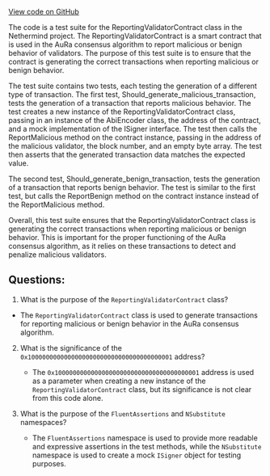 [View code on GitHub](https://github.com/nethermindeth/nethermind/Nethermind.AuRa.Test/Contract/ReportingValidatorContractTests.cs)

The code is a test suite for the ReportingValidatorContract class in the Nethermind project. The ReportingValidatorContract is a smart contract that is used in the AuRa consensus algorithm to report malicious or benign behavior of validators. The purpose of this test suite is to ensure that the contract is generating the correct transactions when reporting malicious or benign behavior.

The test suite contains two tests, each testing the generation of a different type of transaction. The first test, Should_generate_malicious_transaction, tests the generation of a transaction that reports malicious behavior. The test creates a new instance of the ReportingValidatorContract class, passing in an instance of the AbiEncoder class, the address of the contract, and a mock implementation of the ISigner interface. The test then calls the ReportMalicious method on the contract instance, passing in the address of the malicious validator, the block number, and an empty byte array. The test then asserts that the generated transaction data matches the expected value.

The second test, Should_generate_benign_transaction, tests the generation of a transaction that reports benign behavior. The test is similar to the first test, but calls the ReportBenign method on the contract instance instead of the ReportMalicious method.

Overall, this test suite ensures that the ReportingValidatorContract class is generating the correct transactions when reporting malicious or benign behavior. This is important for the proper functioning of the AuRa consensus algorithm, as it relies on these transactions to detect and penalize malicious validators.
## Questions: 
 1. What is the purpose of the `ReportingValidatorContract` class?
   - The `ReportingValidatorContract` class is used to generate transactions for reporting malicious or benign behavior in the AuRa consensus algorithm.

2. What is the significance of the `0x1000000000000000000000000000000000000001` address?
   - The `0x1000000000000000000000000000000000000001` address is used as a parameter when creating a new instance of the `ReportingValidatorContract` class, but its significance is not clear from this code alone.

3. What is the purpose of the `FluentAssertions` and `NSubstitute` namespaces?
   - The `FluentAssertions` namespace is used to provide more readable and expressive assertions in the test methods, while the `NSubstitute` namespace is used to create a mock `ISigner` object for testing purposes.